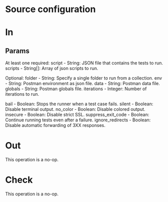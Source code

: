 # Source configuration

# In
## Params
At least one required:
script - String: JSON file that contains the tests to run.
scripts - String[]: Array of json scripts to run.

Optional:
folder - String: Specify a single folder to run from a collection.
env - String: Postman environment as json file.
data - String: Postman data file.
globals - String: Postman globals file.
iterations - Integer: Number of iterations to run.

bail - Boolean: Stops the runner when a test case fails.
silent - Boolean: Disable terminal output.
no_color - Boolean: Disable colored output.
insecure - Boolean: Disable strict SSL.
suppress_exit_code - Boolean: Continue running tests even after a failure.
ignore_redirects - Boolean: Disable automatic forwarding of 3XX responses.


# Out
This operation is a no-op.
# Check
This operation is a no-op.
